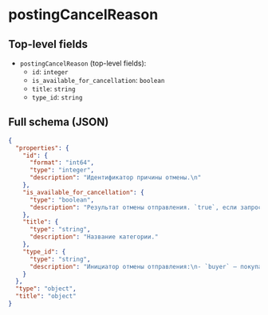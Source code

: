 # postingCancelReason

## Top-level fields
- `postingCancelReason` (top-level fields):
  - `id`: `integer`
  - `is_available_for_cancellation`: `boolean`
  - `title`: `string`
  - `type_id`: `string`

## Full schema (JSON)
```json
{
  "properties": {
    "id": {
      "format": "int64",
      "type": "integer",
      "description": "Идентификатор причины отмены.\n"
    },
    "is_available_for_cancellation": {
      "type": "boolean",
      "description": "Результат отмены отправления. `true`, если запрос доступен для отмены."
    },
    "title": {
      "type": "string",
      "description": "Название категории."
    },
    "type_id": {
      "type": "string",
      "description": "Инициатор отмены отправления:\n- `buyer` — покупатель,\n- `seller` — продавец.\n"
    }
  },
  "type": "object",
  "title": "object"
}
```
